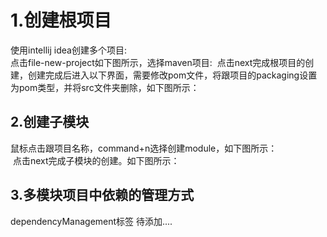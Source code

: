 # 1.创建根项目
使用intellij idea创建多个项目:  
点击file-new-project如下图所示，选择maven项目:
![]()
点击next完成根项目的创建，创建完成后进入以下界面，需要修改pom文件，将跟项目的packaging设置为pom类型，并将src文件夹删除，如下图所示：
![]()

## 2.创建子模块
鼠标点击跟项目名称，command+n选择创建module，如下图所示：  
![]()
点击next完成子模块的创建。如下图所示：
![]()

## 3.多模块项目中依赖的管理方式
dependencyManagement标签
待添加....
